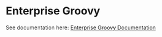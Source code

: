 Enterprise Groovy
============
See documentation here: [Enterprise Groovy Documentation](https://virtualdogbert.github.io/enterprise-groovy-plugin/)